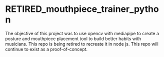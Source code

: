 # RETIRED_mouthpiece_trainer_python
The objective of this project was to use opencv with mediapipe to create a posture and mouthpiece placement tool to build better habits with musicians.
 This repo is being retired to recreate it in node js.
 This repo will continue to exist as a proof-of-concept.

